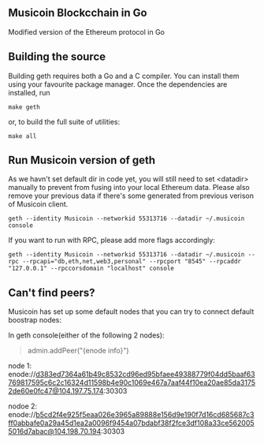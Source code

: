 ## Musicoin Blockcchain in Go

Modified version of the Ethereum protocol in Go

## Building the source

Building geth requires both a Go and a C compiler.
You can install them using your favourite package manager.
Once the dependencies are installed, run

    make geth

or, to build the full suite of utilities:

    make all

## Run Musicoin version of geth

As we havn't set default dir in code yet, you will still need to set &lt;datadir&gt; manually to prevent from fusing into your local Ethereum data. Please also remove your previous data if there's some generated from previous verison of Musicoin client.

`geth --identity Musicoin --networkid 55313716 --datadir ~/.musicoin console`

If you want to run with RPC, please add more flags accordingly:

`geth --identity Musicoin --networkid 55313716 --datadir ~/.musicoin --rpc --rpcapi="db,eth,net,web3,personal" --rpcport "8545" --rpcaddr "127.0.0.1" --rpccorsdomain "localhost" console`

## Can't find peers?
Musicoin has set up some default nodes that you can try to connect default boostrap nodes:

In geth console(either of the following 2 nodes): 
> admin.addPeer("{enode info}")

node 1:
enode://d383ed7364a61b49c8532cd96ed95bfaee49388779f04dd5baaf63769817595c6c2c16324d11598b4e90c1069e467a7aaf44f10ea20ae85da31752de60e0fc47@104.197.75.174:30303

nodoe 2: enode://b5cd2f4e925f5eaa026e3965a89888e156d9e190f7d16cd685687c3ff0abbafe0a29a45d1ea2a0096f9454a07bdabf38f2fce3df108a33ce5620055016d7abac@104.198.70.194:30303
